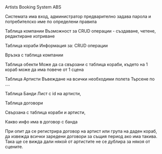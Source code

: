Artists Booking System ABS

Системата има вход, администратор предварително  задава парола и потребителско име по определени правила

Таблица компании
Възможност за CRUD операции - създаване, четене, редактиране изтриване

Таблица кораби 
Информация за:
CRUD операции

Връзка с таблица компании

Таблица обекти
Може да са свързани с таблица кораби, където на 1 кораб може да има повече от 1 сцена

Таблица Артисти
Въвеждане на всички необходими полета
Търсене по ....


Таблица Банди
Лист с id на артисти, 

Таблица договори

Свързана с таблица кораби и артисти, 

Какво инфо има в договор с банда

При опит да се регистрира договор на артист или група на даден кораб, да извежда всички заредени договори за същия период ако има такива. Така ще се вижда дали някой от артистите не се дублира за някоя от сцените.

